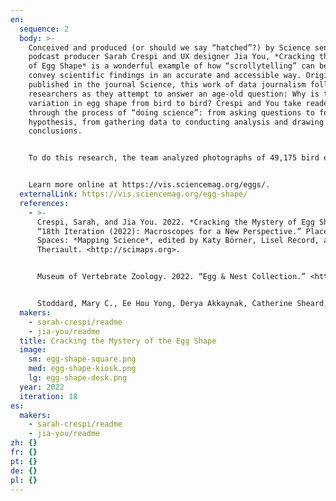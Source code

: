 ```yaml
---
en:
  sequence: 2
  body: >-
    Conceived and produced (or should we say “hatched”?) by Science senior
    podcast producer Sarah Crespi and UX designer Jia You, *Cracking the Mystery
    of Egg Shape* is a wonderful example of how “scrollytelling” can be used to
    convey scientific findings in an accurate and accessible way. Originally
    published in the journal Science, this work of data journalism follows
    researchers as they attempt to answer an age-old question: Why is there such
    variation in egg shape from bird to bird? Crespi and You take readers
    through the process of “doing science”: from asking questions to forming a
    hypothesis, from gathering data to conducting analysis and drawing
    conclusions. 


    To do this research, the team analyzed photographs of 49,175 bird eggs collected over the last 100 years and held by the Museum of Vertebrate Zoology at Berkeley. They used a special computer program to collect egg measurements from the photographs. Moving visualizations provide a dynamic view of how various factors influence egg shape.


    Learn more online at https://vis.sciencemag.org/eggs/.
  externalLink: https://vis.sciencemag.org/egg-shape/
  references:
    - >-
      Crespi, Sarah, and Jia You. 2022. *Cracking the Mystery of Egg Shape*. In
      “18th Iteration (2022): Macroscopes for a New Perspective.” Places &
      Spaces: *Mapping Science*, edited by Katy Börner, Lisel Record, and Todd
      Theriault. <http://scimaps.org>. 


      Museum of Vertebrate Zoology. 2022. “Egg & Nest Collection.” <https://mvz.berkeley.edu/mvzegg>.


      Stoddard, Mary C., Ee Hou Yong, Derya Akkaynak, Catherine Sheard, Joseph A. Tobias, and L. Mahadevan. 2017. “Avian Egg Shape: Form, Function, and Evolution.” *Science* 356 (6344): 1249–1254.
  makers:
    - sarah-crespi/readme
    - jia-you/readme
  title: Cracking the Mystery of the Egg Shape
  image:
    sm: egg-shape-square.png
    med: egg-shape-kiosk.png
    lg: egg-shape-desk.png
  year: 2022
  iteration: 18
es:
  makers:
    - sarah-crespi/readme
    - jia-you/readme
zh: {}
fr: {}
pt: {}
de: {}
pl: {}
---
```

